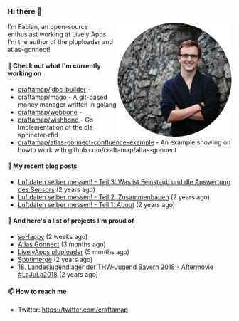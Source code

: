 ### Hi there 👋

<img src="https://raw.githubusercontent.com/craftamap/craftamap/master/assets/profile_picture.png" align="right" width="256"/>

I'm Fabian, an open-source enthusiast working at Lively Apps. I'm the author of the pluploader and atlas-gonnect!

#### 🌱 Check out what I'm currently working on

- [craftamap/jdbc-builder](https://github.com/craftamap/jdbc-builder) - 
- [craftamap/mago](https://github.com/craftamap/mago) - A git-based money manager written in golang
- [craftamap/webbone](https://github.com/craftamap/webbone) - 
- [craftamap/wishbone](https://github.com/craftamap/wishbone) - Go Implementation of the ola sphincter-rfid
- [craftamap/atlas-gonnect-confluence-example](https://github.com/craftamap/atlas-gonnect-confluence-example) - An example showing on howto work with github.com/craftamap/altas-gonnect

#### 📜 My recent blog posts


- [Luftdaten selber messen! - Teil 3: Was ist Feinstaub und die Auswertung des Sensors](https://dev.siegelfabian.de/posts/2018/02/luftdaten3/) (2 years ago)
- [Luftdaten selber messen! - Teil 2: Zusammenbauen](https://dev.siegelfabian.de/posts/2018/02/luftdaten2/) (2 years ago)
- [Luftdaten selber messen! - Teil 1: About](https://dev.siegelfabian.de/posts/2018/02/luftdaten1/) (2 years ago)

#### 🦚 And here's a list of projects I'm proud of

- [soHappy](https://dev.siegelfabian.de/projects/2020/sohappy/) (2 weeks ago)
- [Atlas Gonnect](https://dev.siegelfabian.de/projects/2020/atlas-gonnect/) (3 months ago)
- [LivelyApps pluploader](https://dev.siegelfabian.de/projects/2020/pluploader/) (5 months ago)
- [Spotimerge](https://dev.siegelfabian.de/projects/2019/spotimerge/) (2 years ago)
- [18. Landesjugendlager der THW-Jugend Bayern 2018 - Aftermovie #LaJuLa2018](https://dev.siegelfabian.de/projects/2018/lajula/) (2 years ago)

#### 📫 How to reach me

- Twitter: https://twitter.com/craftamap
